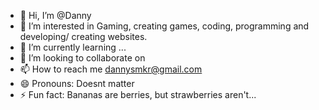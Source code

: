 - 👋 Hi, I’m @Danny
- 👀 I’m interested in Gaming, creating games, coding, programming and developing/ creating websites.
- 🌱 I’m currently learning ...
- 💞️ I’m looking to collaborate on 
- 📫 How to reach me dannysmkr@gmail.com
- 😄 Pronouns: Doesnt matter
- ⚡ Fun fact: Bananas are berries, but strawberries aren't...

<!---
DanielJSK/DanielJSK is a ✨ special ✨ repository because its `README.md` (this file) appears on your GitHub profile.
You can click the Preview link to take a look at your changes.
--->

